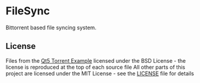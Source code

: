 # FileSync
Bittorrent based file syncing system.

## License
Files from the [Qt5 Torrent Example](http://doc.qt.io/qt-5/qtnetwork-torrent-example.html) licensed under the BSD License - the license is reproduced at the top of each source file
All other parts of this project are licensed under the MIT License - see the [LICENSE](LICENSE) file for details
